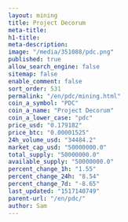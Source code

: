 ```yaml
---
layout: mining
title: Project Decorum
meta-title: 
h1-title: 
meta-description: 
image: "/media/351088/pdc.png"
published: true
allow_search_engine: false
sitemap: false
enable_comment: false
sort_order: 531
permalink: "/en/pdc/mining.html"
coin_a_symbol: "PDC"
coin_a_name: "Project Decorum"
coin_a_lower_case: "pdc"
price_usd: "0.179182"
price_btc: "0.00001525"
24h_volume_usd: "34484.2"
market_cap_usd: "50000000.0"
total_supply: "50000000.0"
available_supply: "50000000.0"
percent_change_1h: "1.55"
percent_change_24h: "8.54"
percent_change_7d: "-8.65"
last_updated: "1517140749"
parent-url: "/en/pdc/"
author: Sam
---
```


